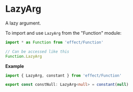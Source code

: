 # LazyArg

A lazy argument.

To import and use `LazyArg` from the "Function" module:

```ts
import * as Function from 'effect/Function'

// Can be accessed like this
Function.LazyArg
```

**Example**

```ts
import { LazyArg, constant } from 'effect/Function'

export const constNull: LazyArg<null> = constant(null)
```
